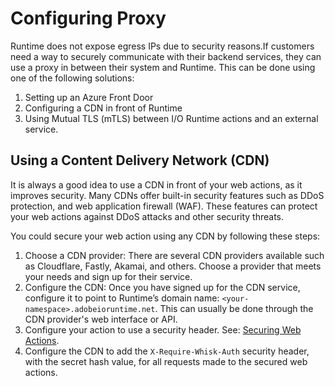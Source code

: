 # Configuring Proxy 

Runtime does not expose egress IPs due to security reasons.If customers need a way to securely communicate with their backend services, they can use a proxy in between their system and Runtime. 
This can be done using one of the following solutions: 

1. Setting up an Azure Front Door
2. Configuring a CDN in front of Runtime
3. Using Mutual TLS (mTLS) between I/O Runtime actions and an external service. 

## Using a Content Delivery Network (CDN)

It is always a good idea to use a CDN in front of your web actions, as it improves security. Many CDNs offer built-in security features such as DDoS protection, and web application firewall (WAF). These features can protect your web actions against DDoS attacks and other security threats.

You could secure your web action using any CDN by following these steps: 

1. Choose a CDN provider: There are several CDN providers available such as Cloudflare, Fastly, Akamai, and others. Choose a provider that meets your needs and sign up for their service.
2. Configure the CDN: Once you have signed up for the CDN service, configure it to point to Runtime’s domain name: `<your-namespace>.adobeioruntime.net`. This can usually be done through the CDN provider's web interface or API.
3. Configure your action to use a security header. See: [Securing Web Actions](securing_web_actions.md). 
4. Configure the CDN to add the `X-Require-Whisk-Auth` security header, with the secret hash value, for all requests made to the secured web actions.
